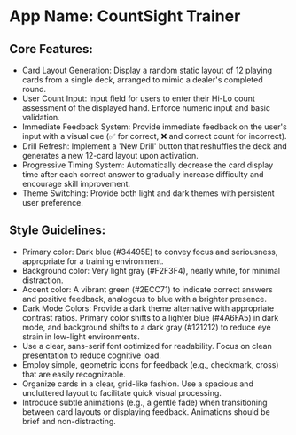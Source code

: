 # **App Name**: CountSight Trainer

## Core Features:

- Card Layout Generation: Display a random static layout of 12 playing cards from a single deck, arranged to mimic a dealer's completed round.
- User Count Input: Input field for users to enter their Hi-Lo count assessment of the displayed hand. Enforce numeric input and basic validation.
- Immediate Feedback System: Provide immediate feedback on the user's input with a visual cue (✅ for correct, ❌ and correct count for incorrect).
- Drill Refresh: Implement a 'New Drill' button that reshuffles the deck and generates a new 12-card layout upon activation.
- Progressive Timing System: Automatically decrease the card display time after each correct answer to gradually increase difficulty and encourage skill improvement.
- Theme Switching: Provide both light and dark themes with persistent user preference.

## Style Guidelines:

- Primary color: Dark blue (#34495E) to convey focus and seriousness, appropriate for a training environment.
- Background color: Very light gray (#F2F3F4), nearly white, for minimal distraction.
- Accent color: A vibrant green (#2ECC71) to indicate correct answers and positive feedback, analogous to blue with a brighter presence.
- Dark Mode Colors: Provide a dark theme alternative with appropriate contrast ratios. Primary color shifts to a lighter blue (#4A6FA5) in dark mode, and background shifts to a dark gray (#121212) to reduce eye strain in low-light environments.
- Use a clear, sans-serif font optimized for readability. Focus on clean presentation to reduce cognitive load.
- Employ simple, geometric icons for feedback (e.g., checkmark, cross) that are easily recognizable.
- Organize cards in a clear, grid-like fashion. Use a spacious and uncluttered layout to facilitate quick visual processing.
- Introduce subtle animations (e.g., a gentle fade) when transitioning between card layouts or displaying feedback. Animations should be brief and non-distracting.

